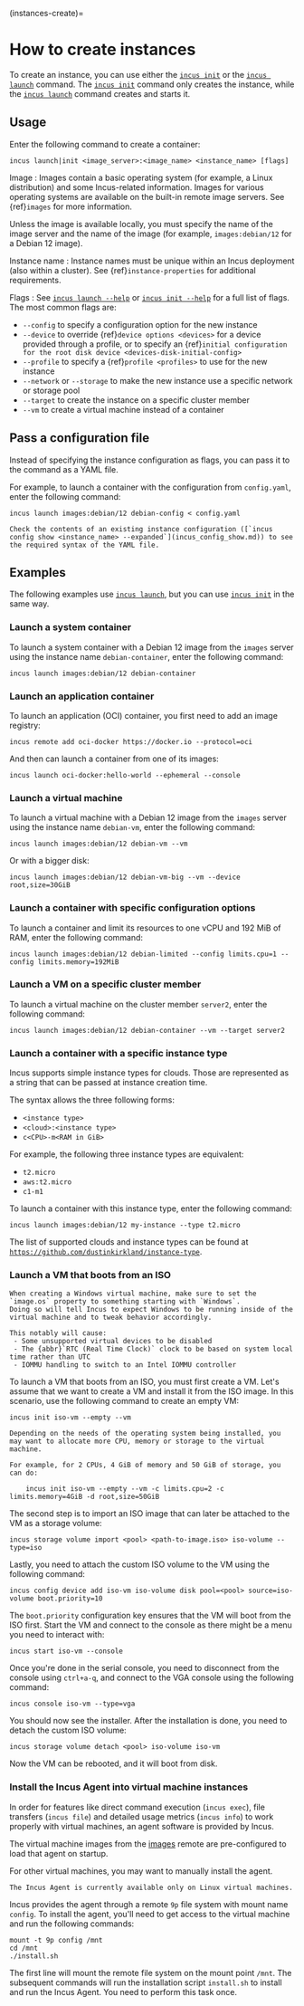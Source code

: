 (instances-create)=
# How to create instances

To create an instance, you can use either the [`incus init`](incus_create.md) or the [`incus launch`](incus_launch.md) command.
The [`incus init`](incus_create.md) command only creates the instance, while the [`incus launch`](incus_launch.md) command creates and starts it.

## Usage

Enter the following command to create a container:

    incus launch|init <image_server>:<image_name> <instance_name> [flags]

Image
: Images contain a basic operating system (for example, a Linux distribution) and some Incus-related information.
  Images for various operating systems are available on the built-in remote image servers.
  See {ref}`images` for more information.

  Unless the image is available locally, you must specify the name of the image server and the name of the image (for example, `images:debian/12` for a Debian 12 image).

Instance name
: Instance names must be unique within an Incus deployment (also within a cluster).
  See {ref}`instance-properties` for additional requirements.

Flags
: See [`incus launch --help`](incus_launch.md) or [`incus init --help`](incus_create.md) for a full list of flags.
  The most common flags are:

  - `--config` to specify a configuration option for the new instance
  - `--device` to override {ref}`device options <devices>` for a device provided through a profile, or to specify an {ref}`initial configuration for the root disk device <devices-disk-initial-config>`
  - `--profile` to specify a {ref}`profile <profiles>` to use for the new instance
  - `--network` or `--storage` to make the new instance use a specific network or storage pool
  - `--target` to create the instance on a specific cluster member
  - `--vm` to create a virtual machine instead of a container

## Pass a configuration file

Instead of specifying the instance configuration as flags, you can pass it to the command as a YAML file.

For example, to launch a container with the configuration from `config.yaml`, enter the following command:

    incus launch images:debian/12 debian-config < config.yaml

```{tip}
Check the contents of an existing instance configuration ([`incus config show <instance_name> --expanded`](incus_config_show.md)) to see the required syntax of the YAML file.
```

## Examples

The following examples use [`incus launch`](incus_launch.md), but you can use [`incus init`](incus_create.md) in the same way.

### Launch a system container

To launch a system container with a Debian 12 image from the `images` server using the instance name `debian-container`, enter the following command:

    incus launch images:debian/12 debian-container

### Launch an application container

To launch an application (OCI) container, you first need to add an image registry:

    incus remote add oci-docker https://docker.io --protocol=oci

And then can launch a container from one of its images:

    incus launch oci-docker:hello-world --ephemeral --console

### Launch a virtual machine

To launch a virtual machine with a Debian 12 image from the `images` server using the instance name `debian-vm`, enter the following command:

    incus launch images:debian/12 debian-vm --vm

Or with a bigger disk:

    incus launch images:debian/12 debian-vm-big --vm --device root,size=30GiB

### Launch a container with specific configuration options

To launch a container and limit its resources to one vCPU and 192 MiB of RAM, enter the following command:

    incus launch images:debian/12 debian-limited --config limits.cpu=1 --config limits.memory=192MiB

### Launch a VM on a specific cluster member

To launch a virtual machine on the cluster member `server2`, enter the following command:

    incus launch images:debian/12 debian-container --vm --target server2

### Launch a container with a specific instance type

Incus supports simple instance types for clouds.
Those are represented as a string that can be passed at instance creation time.

The syntax allows the three following forms:

- `<instance type>`
- `<cloud>:<instance type>`
- `c<CPU>-m<RAM in GiB>`

For example, the following three instance types are equivalent:

- `t2.micro`
- `aws:t2.micro`
- `c1-m1`

To launch a container with this instance type, enter the following command:

    incus launch images:debian/12 my-instance --type t2.micro

The list of supported clouds and instance types can be found at [`https://github.com/dustinkirkland/instance-type`](https://github.com/dustinkirkland/instance-type).

### Launch a VM that boots from an ISO

```{note}
When creating a Windows virtual machine, make sure to set the `image.os` property to something starting with `Windows`.
Doing so will tell Incus to expect Windows to be running inside of the virtual machine and to tweak behavior accordingly.

This notably will cause:
 - Some unsupported virtual devices to be disabled
 - The {abbr}`RTC (Real Time Clock)` clock to be based on system local time rather than UTC
 - IOMMU handling to switch to an Intel IOMMU controller
```

To launch a VM that boots from an ISO, you must first create a VM.
Let's assume that we want to create a VM and install it from the ISO image.
In this scenario, use the following command to create an empty VM:

    incus init iso-vm --empty --vm

```{note}
Depending on the needs of the operating system being installed, you may want to allocate more CPU, memory or storage to the virtual machine.

For example, for 2 CPUs, 4 GiB of memory and 50 GiB of storage, you can do:

    incus init iso-vm --empty --vm -c limits.cpu=2 -c limits.memory=4GiB -d root,size=50GiB
```

The second step is to import an ISO image that can later be attached to the VM as a storage volume:

    incus storage volume import <pool> <path-to-image.iso> iso-volume --type=iso

Lastly, you need to attach the custom ISO volume to the VM using the following command:

    incus config device add iso-vm iso-volume disk pool=<pool> source=iso-volume boot.priority=10

The `boot.priority` configuration key ensures that the VM will boot from the ISO first.
Start the VM and connect to the console as there might be a menu you need to interact with:

    incus start iso-vm --console

Once you're done in the serial console, you need to disconnect from the console using `ctrl+a-q`, and connect to the VGA console using the following command:

    incus console iso-vm --type=vga

You should now see the installer. After the installation is done, you need to detach the custom ISO volume:

    incus storage volume detach <pool> iso-volume iso-vm

Now the VM can be rebooted, and it will boot from disk.

### Install the Incus Agent into virtual machine instances

In order for features like direct command execution (`incus exec`), file transfers (`incus file`) and detailed usage metrics (`incus info`)
to work properly with virtual machines, an agent software is provided by Incus.

The virtual machine images from the [images](https://images.linuxcontainers.org) remote are pre-configured to load that agent on startup.

For other virtual machines, you may want to manually install the agent.

```{note}
The Incus Agent is currently available only on Linux virtual machines.
```

Incus provides the agent through a remote `9p` file system with mount name `config`.
To install the agent, you'll need to get access to the virtual machine and run the following commands:

    mount -t 9p config /mnt
    cd /mnt
    ./install.sh

The first line will mount the remote file system on the mount point `/mnt`.
The subsequent commands will run the installation script `install.sh` to install and run the Incus Agent.
You need to perform this task once.
